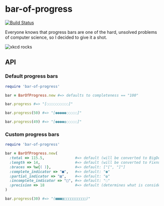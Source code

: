 # bar-of-progress

[![Build Status](https://travis-ci.org/searls/bar-of-progress.svg?branch=master)](https://travis-ci.org/searls/bar-of-progress)

Everyone knows that progress bars are one of the hard, unsolved problems of computer science, so I decided to give it a shot.

![xkcd rocks](http://imgs.xkcd.com/comics/estimation.png)

## API

### Default progress bars

``` ruby
require 'bar-of-progress'

bar = BarOfProgress.new #=> defaults to completeness == "100"  

bar.progress #=> "[◌◌◌◌◌◌◌◌◌◌]"

bar.progress(50) #=> "[●●●●●◌◌◌◌◌]"

bar.progress(49) #=> "[●●●●◍◌◌◌◌◌]"
```

### Custom progress bars

``` ruby
require 'bar-of-progress'

bar = BarOfProgress.new(
  :total => 115.5,              #=> default (will be converted to BigDecimal): 100
  :length => 14,                #=> default (will be converted to Fixnum): 10
  :braces => %w{( )},           #=> default: ["[", "]"]
  :complete_indicator => "■",   #=> default: "●"
  :partial_indicator => "▤",    #=> default: "◍"
  :incomplete_indicator => "□", #=> default: "◌"
  :precision => 18              #=> default (determines what is considered 'partial'): 20
)

bar.progress(30) #=> "(■■■▤□□□□□□□□□□)"

```
